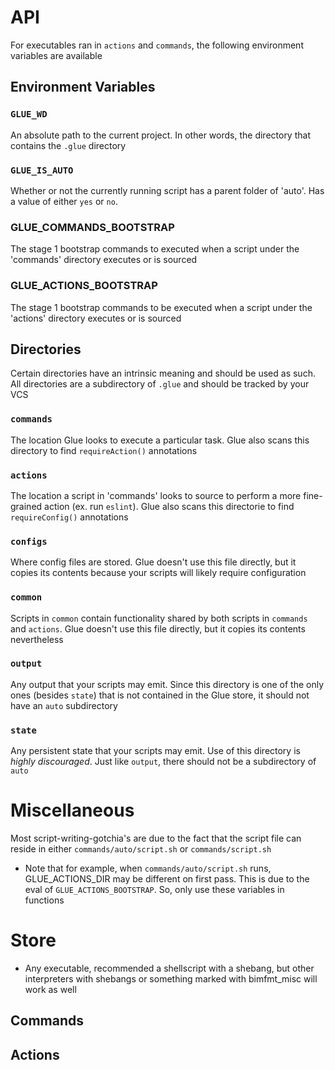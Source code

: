 # API

For executables ran in `actions` and `commands`, the following environment variables are available

## Environment Variables

### `GLUE_WD`

An absolute path to the current project. In other words, the directory that contains the `.glue` directory

### `GLUE_IS_AUTO`

Whether or not the currently running script has a parent folder of 'auto'. Has a value of either `yes` or `no`.

### GLUE_COMMANDS_BOOTSTRAP

The stage 1 bootstrap commands to executed when a script under the 'commands' directory executes or is sourced

### GLUE_ACTIONS_BOOTSTRAP

The stage 1 bootstrap commands to be executed when a script under the 'actions' directory executes or is sourced

## Directories

Certain directories have an intrinsic meaning and should be used as such. All directories are a subdirectory of `.glue` and should be tracked by your VCS

### `commands`

The location Glue looks to execute a particular task. Glue also scans this directory to find `requireAction()` annotations

### `actions`

The location a script in 'commands' looks to source to perform a more fine-grained action (ex. run `eslint`). Glue also scans this directorie to find `requireConfig()` annotations

### `configs`

Where config files are stored. Glue doesn't use this file directly, but it copies its contents because your scripts will likely require configuration

### `common`

Scripts in `common` contain functionality shared by both scripts in `commands` and `actions`. Glue doesn't use this file directly, but it copies its contents nevertheless

### `output`

Any output that your scripts may emit. Since this directory is one of the only ones (besides `state`) that is not contained in the Glue store, it should not have an `auto` subdirectory

### `state`

Any persistent state that your scripts may emit. Use of this directory is _highly discouraged_. Just like `output`, there should not be a subdirectory of `auto`

# Miscellaneous

Most script-writing-gotchia's are due to the fact that the script file can reside in either `commands/auto/script.sh` or `commands/script.sh`

- Note that for example, when `commands/auto/script.sh` runs, GLUE_ACTIONS_DIR may be different on first pass. This is due to the eval of `GLUE_ACTIONS_BOOTSTRAP`. So, only use these variables in functions

# Store

- Any executable, recommended a shellscript with a shebang, but other interpreters with shebangs or something marked with bimfmt_misc will work as well

## Commands

## Actions
